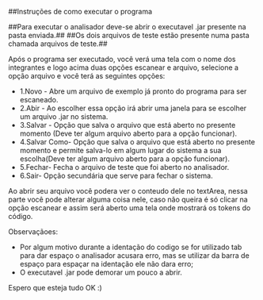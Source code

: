 ##Instruções de como executar o programa

##Para executar o analisador deve-se abrir o executavel .jar presente na pasta enviada.##
##Os dois arquivos de teste estão presente numa pasta chamada arquivos de teste.##

 Após o programa ser executado, você verá uma tela com o nome dos integrantes e logo acima duas opções escanear e arquivo, selecione a opção arquivo e você terá as seguintes opções:
<ul>
  <li>1.Novo - Abre um arquivo de exemplo já pronto do programa para ser escaneado.</li>
  <li>2.Abir - Ao escolher essa opção irá abrir uma janela para se escolher um arquivo .jar no sistema.</li>
  <li>3.Salvar - Opção que salva o arquivo que está aberto no presente momento (Deve ter algum arquivo aberto para a opção funcionar).</li>
  <li>4.Salvar Como- Opção que salva o arquivo que está aberto no presente momento e permite salva-lo em algum lugar do sistema a sua escolha(Deve ter algum arquivo aberto para a opção funcionar).</li>
  <li>5.Fechar- Fecha o arquivo de teste que foi aberto no analisador.</li>
  <li>6.Sair- Opção secundária que serve para fechar o sistema.</li>
</ul>
  Ao abrir seu arquivo você podera ver o conteudo dele no textArea, nessa parte você pode alterar alguma coisa nele, caso não queira é só clicar na opção escanear e assim será aberto uma tela onde mostrará os tokens do código.

Observaçãoes: 
 - Por algum motivo durante a identação do codigo se for utilizado tab para dar espaço o analisador acusara erro, mas se utilizar da barra de espaço para espaçar na identação ele não dara erro;
 - O executavel .jar pode demorar um pouco a abrir.

Espero que esteja tudo OK :)
